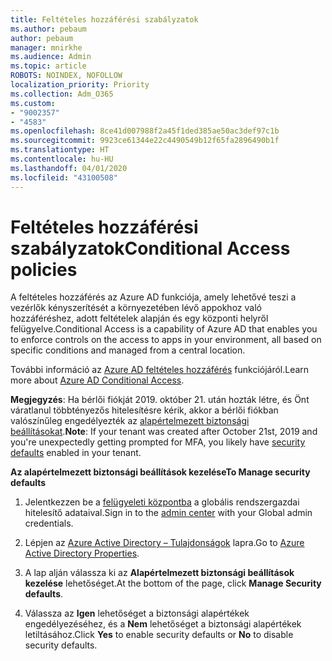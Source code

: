 ```yaml
---
title: Feltételes hozzáférési szabályzatok
ms.author: pebaum
author: pebaum
manager: mnirkhe
ms.audience: Admin
ms.topic: article
ROBOTS: NOINDEX, NOFOLLOW
localization_priority: Priority
ms.collection: Adm_O365
ms.custom:
- "9002357"
- "4583"
ms.openlocfilehash: 8ce41d007988f2a45f1ded385ae50ac3def97c1b
ms.sourcegitcommit: 9923ce61344e22c4490549b12f65fa2896490b1f
ms.translationtype: HT
ms.contentlocale: hu-HU
ms.lasthandoff: 04/01/2020
ms.locfileid: "43100508"
---
```

# <a name="conditional-access-policies"></a><span data-ttu-id="c7f15-102">Feltételes hozzáférési szabályzatok</span><span class="sxs-lookup"><span data-stu-id="c7f15-102">Conditional Access policies</span></span>

<span data-ttu-id="c7f15-103">A feltételes hozzáférés az Azure AD funkciója, amely lehetővé teszi a vezérlők kényszerítését a környezetében lévő appokhoz való hozzáféréshez, adott feltételek alapján és egy központi helyről felügyelve.</span><span class="sxs-lookup"><span data-stu-id="c7f15-103">Conditional Access is a capability of Azure AD that enables you to enforce controls on the access to apps in your environment, all based on specific conditions and managed from a central location.</span></span>

<span data-ttu-id="c7f15-104">További információ az [Azure AD feltételes hozzáférés](https://docs.microsoft.com/azure/active-directory/conditional-access/) funkciójáról.</span><span class="sxs-lookup"><span data-stu-id="c7f15-104">Learn more about [Azure AD Conditional Access](https://docs.microsoft.com/azure/active-directory/conditional-access/).</span></span>  

<span data-ttu-id="c7f15-105">**Megjegyzés**: Ha bérlői fiókját 2019. október 21. után hozták létre, és Önt váratlanul többtényezős hitelesítésre kérik, akkor a bérlői fiókban valószínűleg engedélyezték az [alapértelmezett biztonsági beállításokat](http://aka.ms/securitydefaults).</span><span class="sxs-lookup"><span data-stu-id="c7f15-105">**Note**: If your tenant was created after October 21st, 2019 and you're unexpectedly getting prompted for MFA, you likely have [security defaults](http://aka.ms/securitydefaults) enabled in your tenant.</span></span>

<span data-ttu-id="c7f15-106">**Az alapértelmezett biztonsági beállítások kezelése**</span><span class="sxs-lookup"><span data-stu-id="c7f15-106">**To Manage security defaults**</span></span>

1. <span data-ttu-id="c7f15-107">Jelentkezzen be a [felügyeleti központba](https://go.microsoft.com/fwlink/p/?linkid=834822) a globális rendszergazdai hitelesítő adataival.</span><span class="sxs-lookup"><span data-stu-id="c7f15-107">Sign in to the [admin center](https://go.microsoft.com/fwlink/p/?linkid=834822) with your Global admin credentials.</span></span>

2. <span data-ttu-id="c7f15-108">Lépjen az [Azure Active Directory – Tulajdonságok](https://portal.azure.com/#blade/Microsoft_AAD_IAM/ActiveDirectoryMenuBlade/Properties) lapra.</span><span class="sxs-lookup"><span data-stu-id="c7f15-108">Go to [Azure Active Directory Properties](https://portal.azure.com/#blade/Microsoft_AAD_IAM/ActiveDirectoryMenuBlade/Properties).</span></span>

3. <span data-ttu-id="c7f15-109">A lap alján válassza ki az **Alapértelmezett biztonsági beállítások kezelése** lehetőséget.</span><span class="sxs-lookup"><span data-stu-id="c7f15-109">At the bottom of the page, click **Manage Security defaults**.</span></span>

4. <span data-ttu-id="c7f15-110">Válassza az **Igen** lehetőséget a biztonsági alapértékek engedélyezéséhez, és a **Nem** lehetőséget a biztonsági alapértékek letiltásához.</span><span class="sxs-lookup"><span data-stu-id="c7f15-110">Click **Yes** to enable security defaults or **No** to disable security defaults.</span></span>
